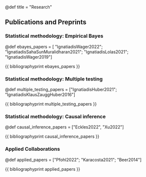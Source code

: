 @def title = "Research"





## Publications and Preprints

### Statistical methodology: Empirical Bayes


@def ebayes_papers = [
    "IgnatiadisWager2022";
    "IgnatiadisSahaSunMuralidharan2021";
    "IgnatiadisLolas2021";
    "IgnatiadisWager2019"]

{{ bibliographyprint ebayes_papers }}


### Statistical methodology: Multiple testing

@def multiple_testing_papers = ["IgnatiadisHuber2021"; "IgnatiadisKlausZauggHuber2016"]

{{ bibliographyprint multiple_testing_papers }}


### Statistical methodology: Causal inference

@def causal_inference_papers = ["Eckles2022", "Xu2022"]

{{ bibliographyprint causal_inference_papers }}


### Applied Collaborations

@def applied_papers = ["Pfohl2022"; "Karacosta2021"; "Beer2014"]

{{ bibliographyprint applied_papers }}







